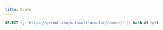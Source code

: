```yaml
---
title: Score
---
```


```sql scores
SELECT *, 'https://github.com/matsuu/isucon14f/commit/' || hash AS github, substring(hash, 1, 7) AS short FROM isucon14.reports ORDER BY id;
```

<LineChart data={scores} x=created_at y=score xFmt="YYYY-MM-DD hh:mm:ss">
  <ReferenceArea xMin="2024-12-08 10:00:00" xMax="2024-12-08 18:00:00" label="本番" />
  <ReferenceArea xMin="2024-12-09 16:00:00" xMax="2024-12-16 16:00:00" label="感想戦" color=green />
  <ReferenceLine y=58153 label="本番1位スコア" color=red />
</LineChart>

<DataTable data={scores} rows=20>
  <Column id=id />
  <Column id=created_at fmt="YYYY-MM-DD hh:mm:ss" />
  <Column id=score />
  <Column id=github contentType=link linkLabel=short title=Commit />
  <Column id=comment />
</DataTable>
